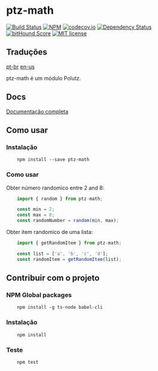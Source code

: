 # ptz-math

[![Build Status](https://travis-ci.org/angeloocana/ptz-math.svg)](https://travis-ci.org/angeloocana/ptz-math)
[![NPM](https://img.shields.io/npm/v/ptz-math.svg)](https://www.npmjs.com/package/ptz-math)
[![codecov.io](http://codecov.io/github/angeloocana/ptz-math/coverage.svg)](http://codecov.io/github/angeloocana/ptz-math)
[![Dependency Status](https://gemnasium.com/angeloocana/ptz-math.svg)](https://gemnasium.com/angeloocana/ptz-math)
[![bitHound Score](https://www.bithound.io/github/gotwarlost/istanbul/badges/score.svg)](https://www.bithound.io/github/angeloocana/ptz-math)
[![MIT license](http://img.shields.io/badge/license-MIT-brightgreen.svg)](http://opensource.org/licenses/MIT)

## Traduções
[pt-br](https://github.com/angeloocana/ptz-math/blob/master/README.pt-br.md)
[en-us](https://github.com/angeloocana/ptz-math/blob/master/README.md)

ptz-math é um módulo Polutz.

## Docs
[Documentação completa](https://angeloocana.github.io/ptz-math/)

## Como usar

### Instalação
```
    npm install --save ptz-math
```

### Como usar
Obter número randomico entre 2 and 8:
```js
    import { random } from ptz-math;

    const min = 2;
    const max = 8;
    const randomNumber = random(min, max);
```

Obter item randomico de uma lista:
```js
    import { getRandomItem } from ptz-math;

    const list = ['a', 'b', 'c', 'd'];
    const randomItem = getRandomItem(list);
```


## Contribuir com o projeto

### NPM Global packages
```
    npm install -g ts-node babel-cli
```

### Instalação
```
    npm install   
```

### Teste
```
    npm test
```
